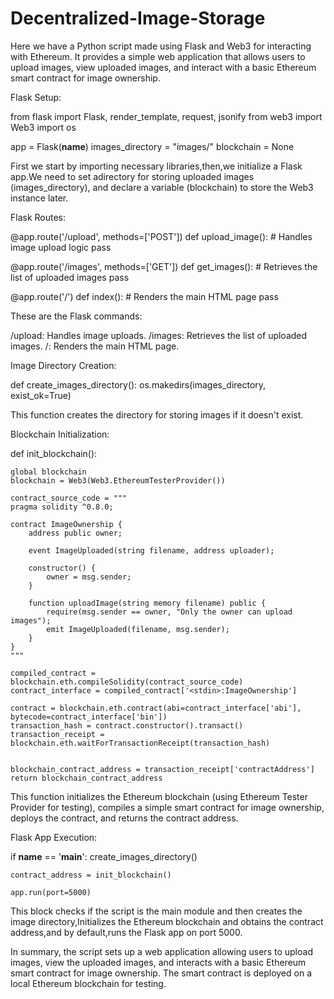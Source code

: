 # Decentralized-Image-Storage
Here we have a Python script made using Flask and Web3 for interacting with Ethereum. It provides a simple web application that allows users to upload images, view uploaded images, and interact with a basic Ethereum smart contract for image ownership.

Flask Setup:

from flask import Flask, render_template, request, jsonify
from web3 import Web3
import os

app = Flask(__name__)
images_directory = "images/"
blockchain = None

First we start by importing necessary libraries,then,we initialize a Flask app.We need to set adirectory for storing uploaded images (images_directory), and declare a variable (blockchain) to store the Web3 instance later.



Flask Routes:

@app.route('/upload', methods=['POST'])
def upload_image():
    # Handles image upload logic
    pass

@app.route('/images', methods=['GET'])
def get_images():
    # Retrieves the list of uploaded images
    pass

@app.route('/')
def index():
    # Renders the main HTML page
    pass
    
These are the Flask commands:

/upload: Handles image uploads.
/images: Retrieves the list of uploaded images.
/: Renders the main HTML page.

Image Directory Creation:

def create_images_directory():
    os.makedirs(images_directory, exist_ok=True)
    
This function creates the directory for storing images if it doesn't exist.

Blockchain Initialization:

def init_blockchain():
   
    global blockchain
    blockchain = Web3(Web3.EthereumTesterProvider())

    contract_source_code = """
    pragma solidity ^0.8.0;

    contract ImageOwnership {
        address public owner;

        event ImageUploaded(string filename, address uploader);

        constructor() {
            owner = msg.sender;
        }

        function uploadImage(string memory filename) public {
            require(msg.sender == owner, "Only the owner can upload images");
            emit ImageUploaded(filename, msg.sender);
        }
    }
    """

    compiled_contract = blockchain.eth.compileSolidity(contract_source_code)
    contract_interface = compiled_contract['<stdin>:ImageOwnership']
    
    contract = blockchain.eth.contract(abi=contract_interface['abi'], bytecode=contract_interface['bin'])
    transaction_hash = contract.constructor().transact()
    transaction_receipt = blockchain.eth.waitForTransactionReceipt(transaction_hash)

   
    blockchain_contract_address = transaction_receipt['contractAddress']
    return blockchain_contract_address

This function initializes the Ethereum blockchain (using Ethereum Tester Provider for testing), compiles a simple smart contract for image ownership, deploys the contract, and returns the contract address.



Flask App Execution:

if __name__ == '__main__':
    create_images_directory()

    contract_address = init_blockchain()

    app.run(port=5000)
    
This block checks if the script is the main module and then creates the image directory,Initializes the Ethereum blockchain and obtains the contract address,and 
by default,runs the Flask app on port 5000.


In summary, the script sets up a web application allowing users to upload images, view the uploaded images, and interacts with a basic Ethereum smart contract for image ownership. The smart contract is deployed on a local Ethereum blockchain for testing.
